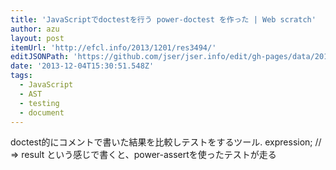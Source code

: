 ```yaml
---
title: 'JavaScriptでdoctestを行う power-doctest を作った | Web scratch'
author: azu
layout: post
itemUrl: 'http://efcl.info/2013/1201/res3494/'
editJSONPath: 'https://github.com/jser/jser.info/edit/gh-pages/data/2013/12/index.json'
date: '2013-12-04T15:30:51.548Z'
tags:
  - JavaScript
  - AST
  - testing
  - document
---
```

doctest的にコメントで書いた結果を比較しテストをするツール.
expression; // => result
という感じで書くと、power-assertを使ったテストが走る
